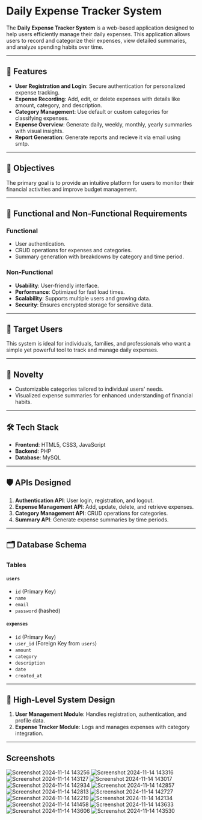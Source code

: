 # Daily Expense Tracker System

The **Daily Expense Tracker System** is a web-based application designed to help users efficiently manage their daily expenses. This application allows users to record and categorize their expenses, view detailed summaries, and analyze spending habits over time.

---

## 🚀 Features
- **User Registration and Login**: Secure authentication for personalized expense tracking.
- **Expense Recording**: Add, edit, or delete expenses with details like amount, category, and description.
- **Category Management**: Use default or custom categories for classifying expenses.
- **Expense Overview**: Generate daily, weekly, monthly, yearly summaries with visual insights.
- **Report Generation**: Generate reports and recieve it via email using smtp.

---

## 📌 Objectives
The primary goal is to provide an intuitive platform for users to monitor their financial activities and improve budget management.

---

## 🎯 Functional and Non-Functional Requirements

### Functional
- User authentication.
- CRUD operations for expenses and categories.
- Summary generation with breakdowns by category and time period.

### Non-Functional
- **Usability**: User-friendly interface.
- **Performance**: Optimized for fast load times.
- **Scalability**: Supports multiple users and growing data.
- **Security**: Ensures encrypted storage for sensitive data.

---

## 👤 Target Users
This system is ideal for individuals, families, and professionals who want a simple yet powerful tool to track and manage daily expenses.

---

## 🌟 Novelty
- Customizable categories tailored to individual users' needs.
- Visualized expense summaries for enhanced understanding of financial habits.

---

## 🛠 Tech Stack
- **Frontend**: HTML5, CSS3, JavaScript
- **Backend**: PHP
- **Database**: MySQL

---

## 🛡 APIs Designed
1. **Authentication API**: User login, registration, and logout.
2. **Expense Management API**: Add, update, delete, and retrieve expenses.
3. **Category Management API**: CRUD operations for categories.
4. **Summary API**: Generate expense summaries by time periods.

---

## 🗂 Database Schema

### Tables
#### `users`
- `id` (Primary Key)
- `name`
- `email`
- `password` (hashed)

#### `expenses`
- `id` (Primary Key)
- `user_id` (Foreign Key from `users`)
- `amount`
- `category` 
- `description`
- `date`
- `created_at`
  

---

## 📐 High-Level System Design
1. **User Management Module**: Handles registration, authentication, and profile data.
2. **Expense Tracker Module**: Logs and manages expenses with category integration.

---

## Screenshots


![Screenshot 2024-11-14 143256](https://github.com/user-attachments/assets/b36890bb-3d95-4614-b7cc-cb8b6f177eee)
![Screenshot 2024-11-14 143316](https://github.com/user-attachments/assets/e159a870-2f0f-4410-91d0-7b7efe6a5a5c)
![Screenshot 2024-11-14 143127](https://github.com/user-attachments/assets/bb506438-cbcf-49a0-9b6f-6e02608c6149)
![Screenshot 2024-11-14 143017](https://github.com/user-attachments/assets/696d3673-673d-43db-bf40-15693020489d)
![Screenshot 2024-11-14 142934](https://github.com/user-attachments/assets/2cafe672-be70-4d75-adc7-fd9b74c5b1f5)
![Screenshot 2024-11-14 142857](https://github.com/user-attachments/assets/807e2a9d-ef8a-46f3-98cf-4c67d3db3a03)
![Screenshot 2024-11-14 142813](https://github.com/user-attachments/assets/a9164a2e-3dfb-46f8-933b-490d6166237f)
![Screenshot 2024-11-14 142727](https://github.com/user-attachments/assets/111b7804-25cc-491f-b779-919add149f9b)
![Screenshot 2024-11-14 142219](https://github.com/user-attachments/assets/6e686fe4-160e-4fce-addf-c8366cec7b83)
![Screenshot 2024-11-14 142134](https://github.com/user-attachments/assets/0985da8b-9a3b-4ad3-829b-4087f7e38425)
![Screenshot 2024-11-14 141458](https://github.com/user-attachments/assets/50155eb0-140a-4849-ae72-ec295d797532)
![Screenshot 2024-11-14 143633](https://github.com/user-attachments/assets/461ff08b-b539-479f-89d2-587efef4f171)
![Screenshot 2024-11-14 143606](https://github.com/user-attachments/assets/ba8a5af0-b454-4cc6-8624-4b19e64c61de)
![Screenshot 2024-11-14 143530](https://github.com/user-attachments/assets/2516af51-ba97-4f00-a851-8d2e3d8eabfe)
